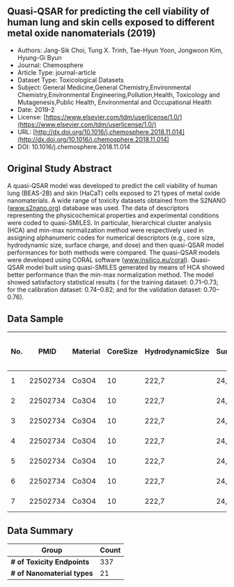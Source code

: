 
<div style="float: right; width: 200px" class='altmetric-embed' data-badge-type='donut' data-condensed='true' data-badge-details='right' data-doi="10.1016/j.chemosphere.2018.11.014"></div>

## Quasi-QSAR for predicting the cell viability of human lung and skin cells exposed to different metal oxide nanomaterials (2019)
<script type="application/ld+json">
	{	
		"@context": {
			"bs": "https://bioschemas.org/",
			"schema": "https://schema.org/",
			"citation": "schema:citation",
			"name": "schema:name",
			"url": "schema:url",
			"variableMeasured": "schema:variableMeasured"
		},
		"@type": "schema:Dataset",
		"variableMeasured": [
			{
				"@type": "schema:PropertyValue",
				"name": "MI-R1.3-ABSTRACT-PHYSCHEM-SIZE"
			},
			{
				"@type": "schema:PropertyValue",
				"name": "MI-R1.3-ABSTRACT-BASIC-CHEMICAL_COMPOSITION"
			},
			{
				"@type": "schema:PropertyValue",
				"name": "MI-R1.3-ABSTRACT-PHYSCHEM-SURFACE_CHARGE"
			},
			{
				"@type": "schema:PropertyValue",
				"name": "MI-R1.3-ABSTRACT-TOX-CONCENTRATION"
			}
		],
		"name": "Quasi-QSAR for predicting the cell viability of human lung and skin cells exposed to different metal oxide nanomaterials",
		"url": "http://dx.doi.org/10.1016/j.chemosphere.2018.11.014",
		"citation": "https://doi.org/10.1016/j.chemosphere.2018.11.014",
		"@id": "10.1016/j.chemosphere.2018.11.014",
		"http://purl.org/dc/terms/conformsTo": { "@type": "schema:CreativeWork", "@id": "https://bioschemas.org/profiles/Dataset/0.4-DRAFT" },
		"schema:license": "https://www.elsevier.com/tdm/userlicense/1.0/",
		"schema:creator": [
		  {
			"@type": "schema:Organization",
			"name": "RiskGONE"
		  }
		],
		"schema:datePublished": "2019-2"
	}
</script>

* Authors: Jang-Sik Choi, Tung X. Trinh, Tae-Hyun Yoon, Jongwoon Kim, Hyung-Gi Byun
* Journal: Chemosphere
* Article Type: journal-article
* Dataset Type: Toxicological Datasets
* Subject: General Medicine,General Chemistry,Environmental Chemistry,Environmental Engineering,Pollution,Health, Toxicology and Mutagenesis,Public Health, Environmental and Occupational Health
* Date: 2019-2
* License: [https://www.elsevier.com/tdm/userlicense/1.0/](https://www.elsevier.com/tdm/userlicense/1.0/)
* URL: [http://dx.doi.org/10.1016/j.chemosphere.2018.11.014](http://dx.doi.org/10.1016/j.chemosphere.2018.11.014)
* DOI: 10.1016/j.chemosphere.2018.11.014


## Original Study Abstract

A quasi-QSAR model was developed to predict the cell viability of human lung (BEAS-2B) and skin (HaCaT) cells exposed to 21 types of metal oxide nanomaterials. A wide range of toxicity datasets obtained from the S2NANO (www.s2nano.org) database was used. The data of descriptors representing the physicochemical properties and experimental conditions were coded to quasi-SMILES. In particular, hierarchical cluster analysis (HCA) and min-max normalization method were respectively used in assigning alphanumeric codes for numerical descriptors (e.g., core size, hydrodynamic size, surface charge, and dose) and then quasi-QSAR model performances for both methods were compared. The quasi-QSAR models were developed using CORAL software (www.insilico.eu/coral). Quasi-QSAR model built using quasi-SMILES generated by means of HCA showed better performance than the min-max normalization method. The model showed satisfactory statistical results ( for the training dataset: 0.71–0.73;  for the calibration dataset: 0.74–0.82; and  for the validation dataset: 0.70–0.76).


## Data Sample

|No.   |PMID    |Material|CoreSize|HydrodynamicSize|SurfaceCharge|AssayMethod|CellLine|Dose|CellViability(%)|PChem score (Maximum score: 5)|
|------|--------|--------|--------|----------------|-------------|-----------|--------|----|----------------|------------------------------|
|1     |22502734|Co3O4   |10      |222,7           |24,6         |ATP        |BEAS-2B |0,4 |100             |4,75                          |
|2     |22502734|Co3O4   |10      |222,7           |24,6         |ATP        |BEAS-2B |0,8 |100             |4,75                          |
|3     |22502734|Co3O4   |10      |222,7           |24,6         |ATP        |BEAS-2B |1,6 |100             |4,75                          |
|4     |22502734|Co3O4   |10      |222,7           |24,6         |ATP        |BEAS-2B |3,2 |100             |4,75                          |
|5     |22502734|Co3O4   |10      |222,7           |24,6         |ATP        |BEAS-2B |6,3 |93,5            |4,75                          |
|6     |22502734|Co3O4   |10      |222,7           |24,6         |ATP        |BEAS-2B |12,5|66,3            |4,75                          |
|7     |22502734|Co3O4   |10      |222,7           |24,6         |ATP        |BEAS-2B |25  |43,9            |4,75                          |


## Data Summary

| **Group**                    | **Count** |
| ---------------------------- | --------- |
| **\# of Toxicity Endpoints** |    337    |
| **\# of Nanomaterial types** |    21     |

